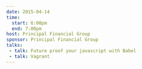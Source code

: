 ```yaml
---
date: 2015-04-14
time:
  start: 6:00pm
  end: 7:00pm
host: Principal Financial Group
sponsor: Principal Financial Group
talks:
 - talk: Future proof your javascript with Babel
 - talk: Vagrant
---
```

